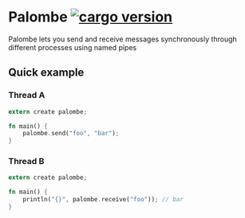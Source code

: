 # Palombe [![cargo version](https://img.shields.io/crates/v/palombe.svg)](https://crates.io/crates/palombe)

Palombe lets you send and receive messages synchronously through different processes using named pipes

## Quick example

### Thread A

```rust
extern create palombe;

fn main() {
    palombe.send("foo", "bar");
}
```

### Thread B

```rust
extern create palombe;

fn main() {
    println("{}", palombe.receive("foo")); // bar
}
```
